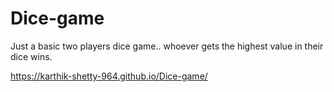 # Dice-game
Just a basic two players dice game.. whoever gets the highest value in their dice wins.


https://karthik-shetty-964.github.io/Dice-game/
